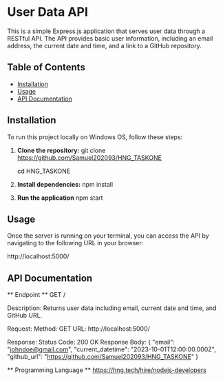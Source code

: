 # User Data API

This is a simple Express.js application that serves user data through a RESTful API. The API provides basic user information, including an email address, the current date and time, and a link to a GitHub repository.

## Table of Contents

- [Installation](#installation)
- [Usage](#usage)
- [API Documentation](#api-documentation)

## Installation

To run this project locally on Windows OS, follow these steps:

1. **Clone the repository:**
   git clone https://github.com/Samuel202093/HNG_TASKONE
   
   cd HNG_TASKONE

3.  **Install dependencies:**
    npm install

4. **Run the application**
   npm start

## Usage
Once the server is running on your terminal, you can access the API by navigating to the following URL in your browser:

http://localhost:5000/

## API Documentation 

  ** Endpoint **
      GET /

  Description: Returns user data including email, current date and time, and GitHub URL.

Request:
    Method: GET
    URL: http://localhost:5000/
  
Response:
    Status Code: 200 OK
    Response Body:
{
    "email": "johndoe@gmail.com",
    "current_datetime": "2023-10-01T12:00:00.000Z",
    "github_url": "https://github.com/Samuel202093/HNG_TASKONE"
}

** Programming Language **
  https://hng.tech/hire/nodejs-developers
  

